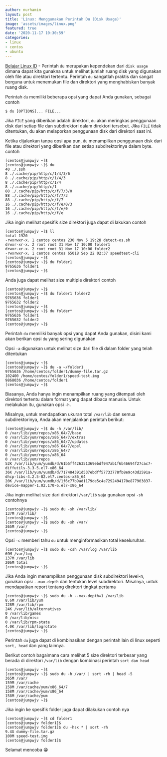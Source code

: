 ```yaml
---
author: nurhamim
layout: post
title: 'Linux: Menggunakan Perintah Du (Disk Usage)'
image: 'assets/images/linux.png'
featured: true
date: '2020-11-17 10:30:59'
categories:
- linux
- centos
- ubuntu
---
```


[Belajar Linux ID](/) - Perintah `du` merupakan kependekan dari `disk usage` dimana dapat kita gunakna untuk melihat jumlah ruang disk yang digunakan oleh file atau direktori tertentu. Perintah `du` sangatlah praktis dan sangat berguna untuk menemukan file dan direktori yang menghabiskan banyak ruang disk.

<!--kg-card-begin: html--><script async src="https://pagead2.googlesyndication.com/pagead/js/adsbygoogle.js"></script><ins class="adsbygoogle" style="display:block; text-align:center;" data-ad-layout="in-article" data-ad-format="fluid" data-ad-client="ca-pub-1515372853161377" data-ad-slot="4684565489"></ins><script>
     (adsbygoogle = window.adsbygoogle || []).push({});
</script><!--kg-card-end: html-->

Perintah `du` memiliki beberapa opsi yang dapat Anda gunakan, sebagai contoh

<!--kg-card-begin: markdown-->

    $ du [OPTIONS]... FILE...

<!--kg-card-end: markdown-->

Jika `FILE` yang diberikan adalah direktori, `du` akan meringkas penggunaan disk dari setiap file dan subdirektori dalam direktori tersebut. Jika `FILE` tidak ditentukan, du akan melaporkan penggunaan disk dari direktori saat ini.

Ketika dijalankan tanpa opsi apa pun, `du` menampilkan penggunaan disk dari file atau direktori yang diberikan dan setiap subdirektorinya dalam byte. contoh

<!--kg-card-begin: markdown-->

    [centos@jumpwjv ~]$
    [centos@jumpwjv ~]$ du
    40 ./.ssh
    8 ./.cache/pip/http/c/1/4/3/6
    8 ./.cache/pip/http/c/1/4/3
    8 ./.cache/pip/http/c/1/4
    8 ./.cache/pip/http/c/1
    88 ./.cache/pip/http/c/f/7/3/0
    88 ./.cache/pip/http/c/f/7/3
    88 ./.cache/pip/http/c/f/7
    16 ./.cache/pip/http/c/f/e/0/3
    16 ./.cache/pip/http/c/f/e/0
    16 ./.cache/pip/http/c/f/e

<!--kg-card-end: markdown-->

Jika ingin melihat spesifik size direktori juga dapat di lakukan contoh

<!--kg-card-begin: markdown-->

    [centos@jumpwjv ~]$ ll
    total 1920
    -rwxrwxr-x. 1 centos centos 230 Nov 5 19:28 detect-os.sh
    drwxr-xr-x. 2 root root 31 Nov 17 10:00 folder1
    drwxr-xr-x. 2 root root 31 Nov 17 10:00 folder2
    -rwxrwxr-x. 1 centos centos 65018 Sep 22 02:37 speedtest-cli
    [centos@jumpwjv ~]$
    [centos@jumpwjv ~]$ du folder1
    9765636 folder1
    [centos@jumpwjv ~]$

<!--kg-card-end: markdown-->

Anda juga dapat melihat size multiple direktori contoh

<!--kg-card-begin: html--><script async src="https://pagead2.googlesyndication.com/pagead/js/adsbygoogle.js"></script><ins class="adsbygoogle" style="display:block; text-align:center;" data-ad-layout="in-article" data-ad-format="fluid" data-ad-client="ca-pub-1515372853161377" data-ad-slot="4684565489"></ins><script>
     (adsbygoogle = window.adsbygoogle || []).push({});
</script><!--kg-card-end: html--><!--kg-card-begin: markdown-->

    [centos@jumpwjv ~]$
    [centos@jumpwjv ~]$ du folder1 folder2
    9765636 folder1
    9765632 folder2
    [centos@jumpwjv ~]$
    [centos@jumpwjv ~]$ du folder*
    9765636 folder1
    9765632 folder2
    [centos@jumpwjv ~]$

<!--kg-card-end: markdown-->

Perintah `du` memiliki banyak opsi yang dapat Anda gunakan, disini kami akan berikan opsi `du` yang sering digunakan

Opsi `-a` digunakan untuk melihat size dari file di dalam folder yang telah ditentukan

<!--kg-card-begin: markdown-->

    [centos@jumpwjv ~]$
    [centos@jumpwjv ~]$ du -a ~/folder1
    9765636 /home/centos/folder1/dummy-file.tar.gz
    102400 /home/centos/folder1/speed-test.img
    9868036 /home/centos/folder1
    [centos@jumpwjv ~]$

<!--kg-card-end: markdown-->

Biasanya, Anda hanya ingin menampilkan ruang yang ditempati oleh direktori tertentu dalam format yang dapat dibaca manusia. Untuk melakukan itu, gunakan opsi `-h`.

<!--kg-card-begin: html--><script async src="https://pagead2.googlesyndication.com/pagead/js/adsbygoogle.js"></script><ins class="adsbygoogle" style="display:block; text-align:center;" data-ad-layout="in-article" data-ad-format="fluid" data-ad-client="ca-pub-1515372853161377" data-ad-slot="1986938311"></ins><script>
     (adsbygoogle = window.adsbygoogle || []).push({});
</script><!--kg-card-end: html-->

Misalnya, untuk mendapatkan ukuran total `/var/lib` dan semua subdirektorinya, Anda akan menjalankan perintah berikut:

<!--kg-card-begin: markdown-->

    [centos@jumpwjv ~]$ du -h /var/lib/
    0 /var/lib/yum/repos/x86_64/7/base
    0 /var/lib/yum/repos/x86_64/7/extras
    0 /var/lib/yum/repos/x86_64/7/updates
    0 /var/lib/yum/repos/x86_64/7/epel
    0 /var/lib/yum/repos/x86_64/7
    0 /var/lib/yum/repos/x86_64
    0 /var/lib/yum/repos
    52K /var/lib/yum/yumdb/d/61b5ff426351369ebdf947ab1f6b46694f27cac7-diffutils-3.3-5.el7-x86_64
    36K /var/lib/yum/yumdb/d/717484391d537ebdff57733778fb8e9c43d2591a-dhcp-libs-4.2.5-82.el7.centos-x86_64
    20K /var/lib/yum/yumdb/d/1f6c77b9ad1179de5c4e7292494170e877903837-device-mapper-1.02.170-6.el7-x86_64

<!--kg-card-end: markdown-->

Jika ingin melihat size dari direktori `/var/lib` saja gunakan opsi `-sh` contohnya

<!--kg-card-begin: markdown-->

    [centos@jumpwjv ~]$ sudo du -sh /var/lib/
    137M /var/lib/
    [centos@jumpwjv ~]$
    [centos@jumpwjv ~]$ sudo du -sh /var/
    365M /var/
    [centos@jumpwjv ~]$

<!--kg-card-end: markdown-->

Opsi `-c` memberi tahu `du` untuk menginformasikan total keseluruhan.

<!--kg-card-begin: markdown-->

    [centos@jumpwjv ~]$ sudo du -csh /var/log /var/lib
    69M /var/log
    137M /var/lib
    206M total
    [centos@jumpwjv ~]$

<!--kg-card-end: markdown-->

Jika Anda ingin menampilkan penggunaan disk subdirektori level-n, gunakan opsi `--max-depth` dan tentukan level subdirektori. Misalnya, untuk mendapatkan report tentang direktori tingkat pertama

<!--kg-card-begin: markdown-->

    [centos@jumpwjv ~]$ sudo du -h --max-depth=1 /var/lib
    8.6M /var/lib/yum
    128M /var/lib/rpm
    24K /var/lib/alternatives
    0 /var/lib/games
    0 /var/lib/misc
    0 /var/lib/rpm-state
    4.0K /var/lib/logrotate
    [centos@jumpwjv ~]$

<!--kg-card-end: markdown-->

Perintah `du` juga dapat di kombinasikan dengan perintah lain di linux seperti `sort, head` dan yang lainnya.

<!--kg-card-begin: html--><script async src="https://pagead2.googlesyndication.com/pagead/js/adsbygoogle.js"></script><ins class="adsbygoogle" style="display:block; text-align:center;" data-ad-layout="in-article" data-ad-format="fluid" data-ad-client="ca-pub-1515372853161377" data-ad-slot="1986938311"></ins><script>
     (adsbygoogle = window.adsbygoogle || []).push({});
</script><!--kg-card-end: html-->

Berikut contoh bagaimana cara melihat 5 size direktori terbesar yang berada di direktori `/var/lib` dengan kombinasi perintah `sort dan head`

<!--kg-card-begin: markdown-->

    [centos@jumpwjv ~]$
    [centos@jumpwjv ~]$ sudo du -h /var/ | sort -rh | head -5
    365M /var/
    159M /var/cache
    158M /var/cache/yum/x86_64/7
    158M /var/cache/yum/x86_64
    158M /var/cache/yum
    [centos@jumpwjv ~]$

<!--kg-card-end: markdown-->

Jika ingin ke spesifik folder juga dapat dilakukan contoh nya

<!--kg-card-begin: markdown-->

    [centos@jumpwjv ~]$ cd folder1
    [centos@jumpwjv folder1]$
    [centos@jumpwjv folder1]$ du -hsx * | sort -rh
    9.4G dummy-file.tar.gz
    100M speed-test.img
    [centos@jumpwjv folder1]$

<!--kg-card-end: markdown-->

Selamat mencoba 😁

